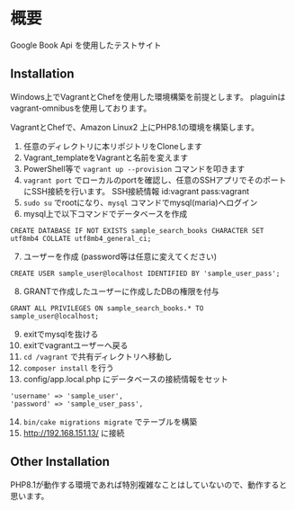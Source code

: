 # 概要
Google Book Api を使用したテストサイト

## Installation
Windows上でVagrantとChefを使用した環境構築を前提とします。
plaguinはvagrant-omnibusを使用しております。

VagrantとChefで、Amazon Linux2 上にPHP8.1の環境を構築します。

1. 任意のディレクトリに本リポジトリをCloneします
2. Vagrant_templateをVagrantと名前を変えます
3. PowerShell等で `vagrant up --provision` コマンドを叩きます
4. `vagrant port` でローカルのportを確認し、任意のSSHアプリでそのポートにSSH接続を行います。
SSH接続情報   id:vagrant pass:vagrant
5. `sudo su` でrootになり、`mysql` コマンドでmysql(maria)へログイン
6. mysql上で以下コマンドでデータベースを作成
```
CREATE DATABASE IF NOT EXISTS sample_search_books CHARACTER SET utf8mb4 COLLATE utf8mb4_general_ci;
```
7. ユーザーを作成  (password等は任意に変えてください)
```
CREATE USER sample_user@localhost IDENTIFIED BY 'sample_user_pass';
```
8. GRANTで作成したユーザーに作成したDBの権限を付与
```
GRANT ALL PRIVILEGES ON sample_search_books.* TO sample_user@localhost;
```
9. exitでmysqlを抜ける
10. exitでvagrantユーザーへ戻る
11. `cd /vagrant` で共有ディレクトリへ移動し
12. `composer install` を行う
13. config/app.local.php にデータベースの接続情報をセット
```
'username' => 'sample_user',
'password' => 'sample_user_pass',
```
14. `bin/cake migrations migrate` でテーブルを構築
15. http://192.168.151.13/ に接続


## Other Installation
PHP8.1が動作する環境であれば特別複雑なことはしていないので、動作すると思います。
